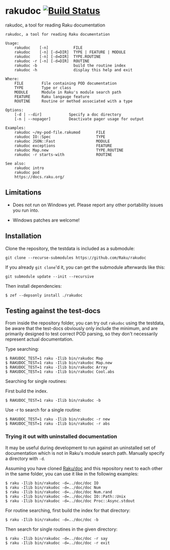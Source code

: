 # rakudoc [![Build Status](https://travis-ci.org/Raku/rakudoc.svg?branch=master)](https://travis-ci.org/Raku/rakudoc)

rakudoc, a tool for reading Raku documentation

```
rakudoc, a tool for reading Raku documentation

Usage:
    rakudoc    [-n]           FILE
    rakudoc    [-n] [-d=DIR]  TYPE | FEATURE | MODULE
    rakudoc    [-n] [-d=DIR]  TYPE.ROUTINE
    rakudoc -r [-n] [-d=DIR]  ROUTINE
    rakudoc -b                build the routine index
    rakudoc -h                display this help and exit

Where:
    FILE        File containing POD documentation
    TYPE        Type or class
    MODULE      Module in Raku's module search path
    FEATURE     Raku langauge feature
    ROUTINE     Routine or method associated with a type

Options:
    [-d | --dir]            Specify a doc directory
    [-n | --nopager]        Deactivate pager usage for output

Examples:
    rakudoc ~/my-pod-file.rakumod       FILE
    rakudoc IO::Spec                    TYPE
    rakudoc JSON::Fast                  MODULE
    rakudoc exceptions                  FEATURE
    rakudoc Map.new                     TYPE.ROUTINE
    rakudoc -r starts-with              ROUTINE

See also:
    rakudoc intro
    rakudoc pod
    https://docs.raku.org/
```

## Limitations

- Does not run on Windows yet. Please report any other portability
    issues you run into.

- Windows patches are welcome!

## Installation

Clone the repository, the testdata is included as a submodule:

```
git clone --recurse-submodules https://github.com/Raku/rakudoc
```

If you already `git clone`'d it, you can get the submodule afterwards like this:

```
git submodule update --init --recursive
```

Then install dependencies:

```
$ zef --depsonly install ./rakudoc
```

## Testing against the test-docs

From inside the repository folder, you can try out `rakudoc` using the testdata,
be aware that the test-docs obviously only include the minimum, and are
primarily designed to test correct POD parsing, so they don't necessarily
represent actual documentation.

Type searching:
```
$ RAKUDOC_TEST=1 raku -Ilib bin/rakudoc Map
$ RAKUDOC_TEST=1 raku -Ilib bin/rakudoc Map.new
$ RAKUDOC_TEST=1 raku -Ilib bin/rakudoc Array
$ RAKUDOC_TEST=1 raku -Ilib bin/rakudoc Cool.abs
```

Searching for single routines:

First build the index.
```
$ RAKUDOC_TEST=1 raku -Ilib bin/rakudoc -b
```

Use -r to search for a single routine:

```
$ RAKUDOC_TEST=1 raku -Ilib bin/rakudoc -r new
$ RAKUDOC_TEST=1 raku -Ilib bin/rakudoc -r abs
```

### Trying it out with uninstalled documentation

It may be useful during development to run against an uninstalled set of
documentation which is not in Raku's module search path. Manually specify a
directory with `-d`.

Assuming you have cloned [Raku/doc](https://github.com/Raku/doc.git) and
this repository next to each other in the same folder, you can use it like
in the following examples:

```
$ raku -Ilib bin/rakudoc -d=../doc/doc IO
$ raku -Ilib bin/rakudoc -d=../doc/doc Num
$ raku -Ilib bin/rakudoc -d=../doc/doc Num.rand
$ raku -Ilib bin/rakudoc -d=../doc/doc IO::Path::Unix
$ raku -Ilib bin/rakudoc -d=../doc/doc Proc::Async.stdout
```

For routine searching, first build the index for that directory:

```
$ raku -Ilib bin/rakudoc -d=../doc/doc -b
```

Then search for single routines in the given directory:

```
$ raku -Ilib bin/rakudoc -d=../doc/doc -r say
$ raku -Ilib bin/rakudoc -d=../doc/doc -r exit
```
